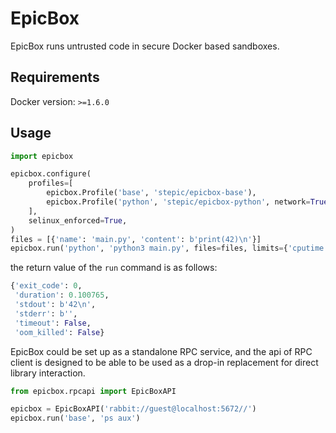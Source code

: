 # EpicBox
EpicBox runs untrusted code in secure Docker based sandboxes.

## Requirements
Docker version: `>=1.6.0`

## Usage

```python
import epicbox

epicbox.configure(
    profiles=[
        epicbox.Profile('base', 'stepic/epicbox-base'),
        epicbox.Profile('python', 'stepic/epicbox-python', network=True),
    ],
    selinux_enforced=True,
)
files = [{'name': 'main.py', 'content': b'print(42)\n'}]
epicbox.run('python', 'python3 main.py', files=files, limits={'cputime': 1})
```
the return value of the `run` command is as follows:
```python
{'exit_code': 0,
 'duration': 0.100765,
 'stdout': b'42\n',
 'stderr': b'',
 'timeout': False,
 'oom_killed': False}
```

EpicBox could be set up as a standalone RPC service, and the api of RPC client is designed to be able to be used as a drop-in replacement for direct library interaction.

```python
from epicbox.rpcapi import EpicBoxAPI

epicbox = EpicBoxAPI('rabbit://guest@localhost:5672//')
epicbox.run('base', 'ps aux')
```
